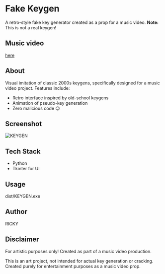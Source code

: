 # Fake Keygen

A retro-style fake key generator created as a prop for a music video. **Note:** This is not a real keygen!

## Music video

[here](https://www.instagram.com/reel/DGQkjicSzrF/?utm_source=ig_web_copy_link)

## About

Visual imitation of classic 2000s keygens, specifically designed for a music video project. Features include:
- Retro interface inspired by old-school keygens
- Animation of pseudo-key generation
- Zero malicious code 😉

## Screenshot

![KEYGEN](https://github.com/user-attachments/assets/300d3f57-8857-4aa1-a20f-1b0e3e34b011)

## Tech Stack
- Python
- Tkinter for UI

## Usage

dist/KEYGEN.exe

## Author

RICKY

## Disclaimer

For artistic purposes only! Created as part of a music video production.

This is an art project, not intended for actual key generation or cracking. Created purely for entertainment purposes as a music video prop.

